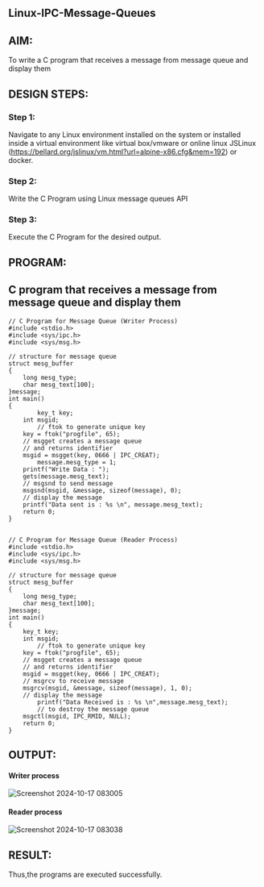 ## Linux-IPC-Message-Queues

## AIM:
To write a C program that receives a message from message queue and display them

## DESIGN STEPS:

### Step 1:

Navigate to any Linux environment installed on the system or installed inside a virtual environment like virtual box/vmware or online linux JSLinux (https://bellard.org/jslinux/vm.html?url=alpine-x86.cfg&mem=192) or docker.

### Step 2:

Write the C Program using Linux message queues API 

### Step 3:

Execute the C Program for the desired output. 

## PROGRAM:

## C program that receives a message from message queue and display them
```
// C Program for Message Queue (Writer Process) 
#include <stdio.h> 
#include <sys/ipc.h> 
#include <sys/msg.h> 

// structure for message queue 
struct mesg_buffer 
{ 
	long mesg_type; 
	char mesg_text[100]; 
}message; 
int main() 
{ 	
        key_t key; 
	int msgid; 
        // ftok to generate unique key 
	key = ftok("progfile", 65); 
	// msgget creates a message queue 
	// and returns identifier 
	msgid = msgget(key, 0666 | IPC_CREAT); 
        message.mesg_type = 1; 
	printf("Write Data : "); 
	gets(message.mesg_text); 
	// msgsnd to send message 
	msgsnd(msgid, &message, sizeof(message), 0); 
	// display the message 
	printf("Data sent is : %s \n", message.mesg_text); 
	return 0; 
}


// C Program for Message Queue (Reader Process)
#include <stdio.h>
#include <sys/ipc.h>
#include <sys/msg.h>

// structure for message queue
struct mesg_buffer 
{
	long mesg_type;
	char mesg_text[100];
}message;
int main()
{
	key_t key;
	int msgid;
        // ftok to generate unique key
	key = ftok("progfile", 65);
	// msgget creates a message queue
	// and returns identifier
	msgid = msgget(key, 0666 | IPC_CREAT);
	// msgrcv to receive message
	msgrcv(msgid, &message, sizeof(message), 1, 0);
	// display the message
        printf("Data Received is : %s \n",message.mesg_text);
        // to destroy the message queue
	msgctl(msgid, IPC_RMID, NULL);
	return 0;
}
```

## OUTPUT:
#### Writer process
![Screenshot 2024-10-17 083005](https://github.com/user-attachments/assets/12a95625-5e34-4349-854d-4c87c8e583e2)


#### Reader process
![Screenshot 2024-10-17 083038](https://github.com/user-attachments/assets/f1512098-955e-4a94-96b7-228bbc62eb25)


## RESULT:
Thus,the programs are executed successfully.
